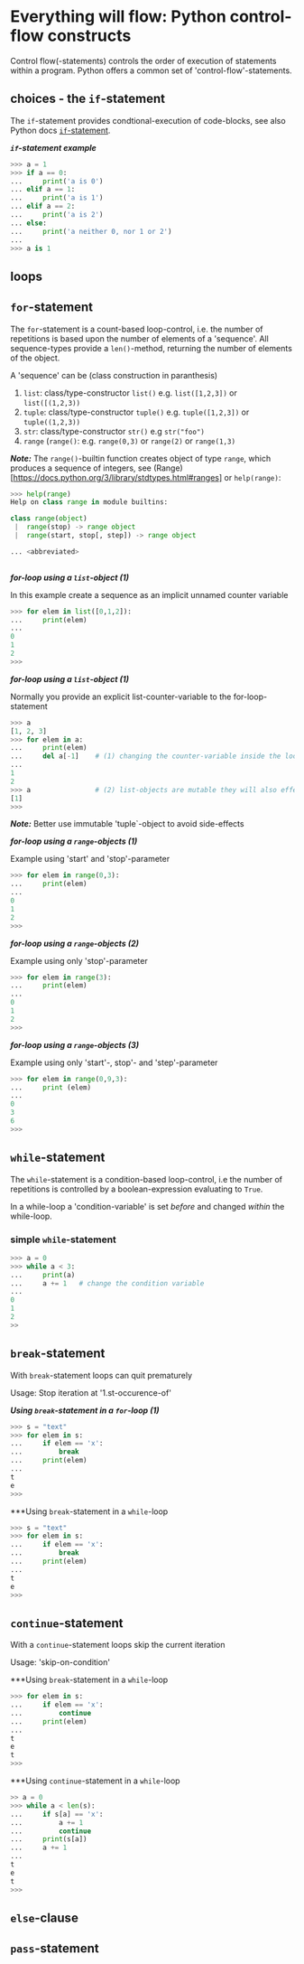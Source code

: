 # Everything will flow: Python control-flow constructs

Control flow(-statements) controls the order of execution of statements within a program. Python offers a common set of 'control-flow'-statements.

## choices - the `if`-statement

The `if`-statement provides condtional-execution of code-blocks, see also Python docs [`if`-statement](https://docs.python.org/3/tutorial/controlflow.html#if-statements).

***`if`-statement example***

```python
>>> a = 1
>>> if a == 0:
...     print('a is 0')
... elif a == 1:
...     print('a is 1')
... elif a == 2:
...     print('a is 2')
... else:
...     print('a neither 0, nor 1 or 2')
... 
>>> a is 1
```

## loops

## `for`-statement

The `for`-statement is a count-based loop-control, i.e. the number of repetitions is based upon the number of elements of a 'sequence'. All sequence-types provide a `len()`-method, returning the number of elements of the object.

A 'sequence' can be (class construction in paranthesis)

1. `list`:  class/type-constructor `list()` e.g. `list([1,2,3])` or `list([(1,2,3))`
2. `tuple`: class/type-constructor `tuple()` e.g. `tuple([1,2,3])` or  `tuple((1,2,3))`
3. `str`:   class/type-constructor `str()` e.g `str("foo")` 
4. `range` (`range()`: e.g. `range(0,3)` or  `range(2)` or `range(1,3)`

***Note:***
The `range()`-builtin function creates object of type `range`, which produces a sequence of integers,
see (Range)[https://docs.python.org/3/library/stdtypes.html#ranges] or `help(range)`:
```python
>>> help(range)
Help on class range in module builtins:

class range(object)
 |  range(stop) -> range object
 |  range(start, stop[, step]) -> range object

... <abbreviated>
 
```

***for-loop using a `list`-object (1)***

In this example create a sequence as an implicit unnamed counter variable

```python
>>> for elem in list([0,1,2]):
...     print(elem)
... 
0
1
2
>>>
```

***for-loop using a `list`-object (1)***

Normally you provide an explicit list-counter-variable to the for-loop-statement

```python
>>> a
[1, 2, 3]
>>> for elem in a:
...     print(elem)
...     del a[-1]    # (1) changing the counter-variable inside the loop will affect number of repetitions
... 
1
2
>>> a                # (2) list-objects are mutable they will also effects the variable i the outer-block
[1]
>>>
```
***Note:***
Better use immutable 'tuple`-object to avoid side-effects


***for-loop using a `range`-objects (1)***

Example using 'start' and 'stop'-parameter

``` python
>>> for elem in range(0,3):
...     print(elem)
... 
0
1
2
>>>
```

***for-loop using a `range`-objects (2)***

Example using only 'stop'-parameter

``` python
>>> for elem in range(3):
...     print(elem)
... 
0
1
2
>>>
```

***for-loop using a `range`-objects (3)***

Example using only 'start'-, stop'- and 'step'-parameter

``` python
>>> for elem in range(0,9,3):
...     print (elem)
... 
0
3
6
>>>
```

## `while`-statement

The `while`-statement is a condition-based loop-control, i.e the number of repetitions is controlled by a boolean-expression evaluating to `True`.

In a while-loop a 'condition-variable' is set *before* and changed *within* the while-loop. 

### simple `while`-statement

```python
>>> a = 0
>>> while a < 3:
...     print(a)
...     a += 1   # change the condition variable
... 
0
1
2
>>
```

## `break`-statement

With `break`-statement loops can quit prematurely

Usage: Stop iteration at '1.st-occurence-of'

***Using `break`-statement in a `for`-loop (1)***

```python
>>> s = "text"
>>> for elem in s:
...     if elem == 'x':
...         break
...     print(elem)
... 
t
e
>>>
```

***Using `break`-statement in a `while`-loop

```python
>>> s = "text"
>>> for elem in s:
...     if elem == 'x':
...         break
...     print(elem)
... 
t
e
>>>

```

## `continue`-statement

With a `continue`-statement loops skip the current iteration

Usage: 'skip-on-condition'

***Using `break`-statement in a `while`-loop

```python
>>> for elem in s:
...     if elem == 'x':
...         continue
...     print(elem)
... 
t
e
t
>>>
```

***Using `continue`-statement in a `while`-loop

```python
>> a = 0
>>> while a < len(s):
...     if s[a] == 'x':
...         a += 1
...         continue
...     print(s[a])
...     a += 1
... 
t
e
t
>>>
```

## `else`-clause

## `pass`-statement


